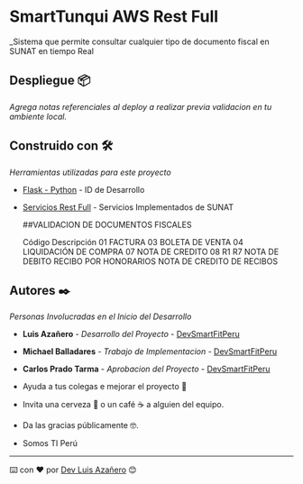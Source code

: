 # SmartTunqui AWS Rest Full

_Sistema que permite consultar cualquier tipo de documento fiscal en SUNAT en tiempo Real
## Despliegue 📦

_Agrega notas referenciales al deploy a realizar previa validacion en tu ambiente local._

## Construido con 🛠️

_Herramientas utilizadas para este proyecto_

* [Flask - Python](https://flask.palletsprojects.com/en/3.0.x/) - ID de Desarrollo
* [Servicios Rest Full](https://cdn.www.gob.pe/uploads/document/file/536289/Manual_de_Consulta_Integrada_de_Validez_de_CdP_por_Servicio_WEB.pdf?v=1583255585) - Servicios Implementados de SUNAT

  ##VALIDACION DE DOCUMENTOS FISCALES

  Código Descripción
01 FACTURA
03 BOLETA DE VENTA
04 LIQUIDACIÓN DE COMPRA
07 NOTA DE CREDITO
08
R1
R7
NOTA DE DEBITO
RECIBO POR HONORARIOS
NOTA DE CREDITO DE RECIBOS

## Autores ✒️

_Personas Involucradas en el Inicio del Desarrollo_

* **Luis Azañero** - *Desarrollo del Proyecto* - [DevSmartFitPeru](https://github.com/DevSmartFitPeru)
* **Michael Balladares** - *Trabajo de Implementacion* - [DevSmartFitPeru](https://github.com/DevSmartFitPeru)
* **Carlos Prado Tarma** - *Aprobacion del Proyecto* - [DevSmartFitPeru](https://github.com/DevSmartFitPeru)

* Ayuda a tus colegas e mejorar el proyecto 📢
* Invita una cerveza 🍺 o un café ☕ a alguien del equipo. 
* Da las gracias públicamente 🤓.
* Somos TI Perú

---
⌨️ con ❤️ por [Dev Luis Azañero](https://github.com/Luis-Azanero-Developer) 😊
